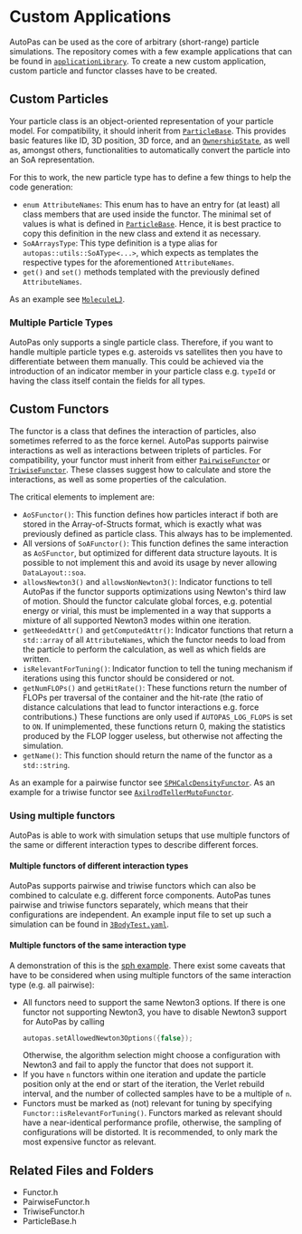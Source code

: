 # Custom Applications

AutoPas can be used as the core of arbitrary (short-range) particle simulations.
The repository comes with a few example applications that can be found in [`applicationLibrary`](https://github.com/AutoPas/AutoPas/blob/master/applicationLibrary). 
To create a new custom application, custom particle and functor classes have to be created. 

## Custom Particles
Your particle class is an object-oriented representation of your particle model.
For compatibility, it should inherit from [`ParticleBase`](https://github.com/AutoPas/AutoPas/blob/master/src/autopas/particles/ParticleBase.h).
This provides basic features like ID, 3D position, 3D force, and an [`OwnershipState`](https://github.com/AutoPas/AutoPas/blob/master/docs/userdoc/ParticleOwnershipModel.md), as well as, amongst others, functionalities to automatically convert the particle into an SoA representation.

For this to work, the new particle type has to define a few things to help the code generation:
- `enum AttributeNames`:
  This enum has to have an entry for (at least) all class members that are used inside the functor.
  The minimal set of values is what is defined in [`ParticleBase`](https://github.com/AutoPas/AutoPas/blob/master/src/autopas/particles/ParticleBase.h).
  Hence, it is best practice to copy this definition in the new class and extend it as necessary.
- `SoAArraysType`:
  This type definition is a type alias for `autopas::utils::SoAType<...>`, which expects as templates the respective types for the aforementioned `AttributeNames`.
- `get()` and `set()` methods templated with the previously defined `AttributeNames`.

As an example see [`MoleculeLJ`](https://github.com/AutoPas/AutoPas/blob/master/applicationLibrary/molecularDynamics/molecularDynamicsLibrary/MoleculeLJ.h).

### Multiple Particle Types
AutoPas only supports a single particle class.
Therefore, if you want to handle multiple particle types e.g. asteroids vs satellites then you have to differentiate between them manually.
This could be achieved via the introduction of an indicator member in your particle class e.g. `typeId` or having the class itself contain the fields for all types.

## Custom Functors
The functor is a class that defines the interaction of particles, also sometimes referred to as the force kernel. 
AutoPas supports pairwise interactions as well as interactions between triplets of particles.
For compatibility, your functor must inherit from either [`PairwiseFunctor`](https://github.com/AutoPas/AutoPas/blob/master/src/autopas/baseFunctors/PairwiseFunctor.h) or [`TriwiseFunctor`](https://github.com/AutoPas/AutoPas/blob/master/src/autopas/baseFunctors/TriwiseFunctor.h).
These classes suggest how to calculate and store the interactions, as well as some properties of the calculation.

The critical elements to implement are:
- `AoSFunctor()`:
  This function defines how particles interact if both are stored in the Array-of-Structs format, which is exactly what was previously defined as particle class.
  This always has to be implemented.
- All versions of `SoAFunctor()`:
  This function defines the same interaction as `AoSFunctor`, but optimized for different data structure layouts.
  It is possible to not implement this and avoid its usage by never allowing `DataLayout::soa`.
- `allowsNewton3()` and `allowsNonNewton3()`:
  Indicator functions to tell AutoPas if the functor supports optimizations using Newton's third law of motion.
  Should the functor calculate global forces, e.g. potential energy or virial, this must be implemented in a way that supports a mixture of all supported Newton3 modes within one iteration.
- `getNeededAttr()` and `getComputedAttr()`:
  Indicator functions that return a `std::array` of all `AttributeNames`, which the functor needs to load from the particle to perform the calculation, as well as which fields are written.
- `isRelevantForTuning()`:
  Indicator function to tell the tuning mechanism if iterations using this functor should be considered or not.
- `getNumFLOPs()` and `getHitRate()`:
  These functions return the number of FLOPs per traversal of the container and the hit-rate (the ratio of distance calculations
  that lead to functor interactions e.g. force contributions.) These functions are only used if `AUTOPAS_LOG_FLOPS` is
  set to `ON`. If unimplemented, these functions return 0, making the statistics produced by the FLOP logger useless, but
  otherwise not affecting the simulation.
- `getName()`:
  This function should return the name of the functor as a `std::string`.

As an example for a pairwise functor see [`SPHCalcDensityFunctor`](https://github.com/AutoPas/AutoPas/blob/master/applicationLibrary/sph/SPHLibrary/SPHCalcDensityFunctor.h).
As an example for a triwise functor see [`AxilrodTellerMutoFunctor`](https://github.com/AutoPas/AutoPas/blob/master/applicationLibrary/molecularDynamics/molecularDynamicsLibrary/AxilrodTellerMutoFunctor.h).

### Using multiple functors
AutoPas is able to work with simulation setups that use multiple functors of the same or different interaction types to describe different forces.

#### Multiple functors of different interaction types
AutoPas supports pairwise and triwise functors which can also be combined to calculate e.g. different force components.
AutoPas tunes pairwise and triwise functors separately, which means that their configurations are independent.
An example input file to set up such a simulation can be found in [`3BodyTest.yaml`](https://github.com/AutoPas/AutoPas/blob/master/examples/md-flexible/input/3BodyTest.yaml).

#### Multiple functors of the same interaction type
A demonstration of this is the [sph example](https://github.com/AutoPas/AutoPas/blob/master/examples/sph/).
There exist some caveats that have to be considered when using multiple functors of the same interaction type (e.g. all pairwise):
* All functors need to support the same Newton3 options.
  If there is one functor not supporting Newton3, you have to disable Newton3 support for AutoPas by calling
  ```c++
  autopas.setAllowedNewton3Options({false});
  ```
  Otherwise, the algorithm selection might choose a configuration with Newton3 and fail to apply the functor that does not support it.
* If you have `n` functors within one iteration and update the particle position only at the end or start of the iteration,
  the Verlet rebuild interval, and the number of collected samples have to be a multiple of `n`.
* Functors must be marked as (not) relevant for tuning by specifying `Functor::isRelevantForTuning()`.
  Functors marked as relevant should have a near-identical performance profile, otherwise, the sampling of configurations will be distorted.
  It is recommended, to only mark the most expensive functor as relevant.

## Related Files and Folders
- Functor.h
- PairwiseFunctor.h
- TriwiseFunctor.h
- ParticleBase.h
